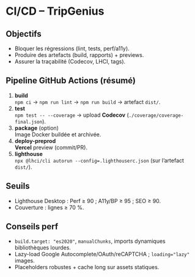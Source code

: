 <!-- docs/CI-CD.md -->

# CI/CD – TripGenius

## Objectifs
- Bloquer les régressions (lint, tests, perf/a11y).
- Produire des artefacts (build, rapports) + previews.
- Assurer la traçabilité (Codecov, LHCI, tags).

## Pipeline GitHub Actions (résumé)
1. **build**  
   `npm ci` → `npm run lint` → `npm run build` → artefact `dist/`.
2. **test**  
   `npm test -- --coverage` → upload **Codecov** (`./coverage/coverage-final.json`).
3. **package** (option)  
   Image Docker buildée et archivée.
4. **deploy-preprod**  
   **Vercel** preview (commit/PR).
5. **lighthouse**  
   `npx @lhci/cli autorun --config=.lighthouserc.json` (sur l’artefact `dist/`).

## Seuils
- Lighthouse Desktop : Perf ≥ 90 ; A11y/BP ≥ 95 ; SEO ≥ 90.
- Couverture : lignes ≥ 70 %.

## Conseils perf
- `build.target: "es2020"`, `manualChunks`, imports dynamiques bibliothèques lourdes.
- Lazy-load Google Autocomplete/OAuth/reCAPTCHA ; `loading="lazy"` images.
- Placeholders robustes + cache long sur assets statiques.
